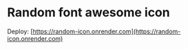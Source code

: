 # Random font awesome icon

Deploy: [https://random-icon.onrender.com](https://random-icon.onrender.com)

